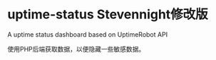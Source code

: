 # uptime-status Stevennight修改版
 A uptime status dashboard based on UptimeRobot API

使用PHP后端获取数据，以便隐藏一些敏感数据。
